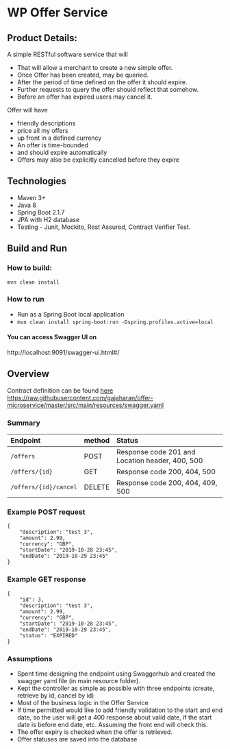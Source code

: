 # WP Offer Service

## Product Details:

A simple RESTful software service that will
* That will allow a merchant to create a new simple offer.
* Once Offer has been created, may be queried.
* After the period of time defined on the offer it should expire.
* Further requests to query the offer should reflect that somehow.
* Before an offer has expired users may cancel it.

Offer will have
* friendly descriptions
* price all my offers
* up front in a defined currency
* An offer is time-bounded
* and should expire automatically
* Offers may also be explicitly cancelled before they expire

## Technologies
* Maven 3+
* Java 8
* Spring Boot 2.1.7
* JPA with H2 database
* Testing - Junit, Mockito, Rest Assured, Contract Verifier Test.

## Build and Run

### How to build:
`mvn clean install`


### How to run
* Run as a Spring Boot local application
* `mvn clean install spring-boot:run -Dspring.profiles.active=local`

#### You can access Swagger UI on
http://localhost:9091/swagger-ui.html#/

## Overview

Contract definition can be found [here](https://raw.githubusercontent.com/gajaharan/offer-microservice/master/src/main/resources/swagger.yaml)
https://raw.githubusercontent.com/gajaharan/offer-microservice/master/src/main/resources/swagger.yaml

### Summary
| Endpoint             | method   | Status                            |
|:---------------------|:---------|:---------------------------------|
| `/offers`            |   POST   | Response code 201 and Location header, 400, 500 |
| `/offers/{id}`       |   GET    | Response code 200, 404, 500 |
| `/offers/{id}/cancel`|   DELETE | Response code 200, 404, 409, 500 |

### Example POST request
```
{
    "description": "test 3",
    "amount": 2.99,
    "currency": "GBP",
    "startDate": "2019-10-28 23:45",
    "endDate": "2019-10-29 23:45"
}
```

### Example GET response
```
{
    "id": 3,
    "description": "test 3",
    "amount": 2.99,
    "currency": "GBP",
    "startDate": "2019-10-28 23:45",
    "endDate": "2019-10-29 23:45",
    "status": "EXPIRED"
}
```

### Assumptions
* Spent time designing the endpoint using Swaggerhub and created the swagger yaml file (in main resource folder).
* Kept the controller as simple as possible with three endpoints (create, retrieve by id, cancel by id)
* Most of the business logic in the Offer Service
* If time permitted would like to add friendly validation to the start and end date, so the user will get a 400 response about
valid date, if the start date is before end date, etc. Assuming the front end will check this.
* The offer expiry is checked when the offer is retrieved.
* Offer statuses are saved into the database